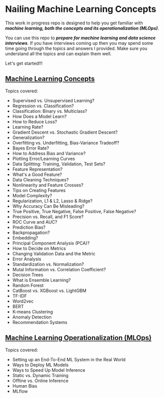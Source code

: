 # Nailing Machine Learning Concepts

This work in progress repo is designed to help you get familiar with ***machine learning, both the concepts and its operationalization (MLOps)***.

You can use this repo to ***prepare for machine learning and data science interviews***. If you have interviews coming up then you may spend some time going through the topics and answers I provided. Make sure you understand all the topics and can explain them well.

Let's get started!!!

## [Machine Learning Concepts](concepts.md)

Topics covered:

- Supervised vs. Unsupervised Learning?
- Regression vs. Classification?
- Classification: Binary vs. Multiclass?
- How Does a Model Learn?
- How to Reduce Loss?
- Learning Rate?
- Gradient Descent vs. Stochastic Gradient Descent?
- Generalization?
- Overfitting vs. Underfitting, Bias-Variance Tradeoff?
- Bayes Error Rate?
- How to Address Bias and Variance?
- Plotting Error/Learning Curves
- Data Splitting: Training, Validation, Test Sets?
- Feature Representation?
- What's a Good Feature?
- Data Cleaning Techniques?
- Nonlinearity and Feature Crosses?
- Tips on Creating Features
- Model Complexity?
- Regularization, L1 & L2, Lasso & Ridge?
- Why Accuracy Can Be Misleading?
- True Positive, True Negative, False Positive, False Negative?
- Precision vs. Recall, and F1 Score?
- ROC Curve and AUC?
- Prediction Bias?
- Backpropagation?
- Embedding?
- Principal Component Analysis (PCA)?
- How to Decide on Metrics
- Changing Validation Data and the Metric
- Error Analysis
- Standardization vs. Normalization?
- Mutal Information vs. Correlation Coefficient?
- Decision Trees
- What is Ensemble Learning?
- Random Forest
- CatBoost vs. XGBoost vs. LightGBM
- TF-IDF
- Word2vec
- BERT
- K-means Clustering
- Anomaly Detection
- Recommendation Systems


## [Machine Learning Operationalization (MLOps)](mlops.md)

Topics covered:
- Setting up an End-To-End ML System in the Real World
- Ways to Deploy ML Models
- Ways to Speed Up Model Inference
- Static vs. Dynamic Training
- Offline vs. Online Inference
- Human Bias
- MLflow
